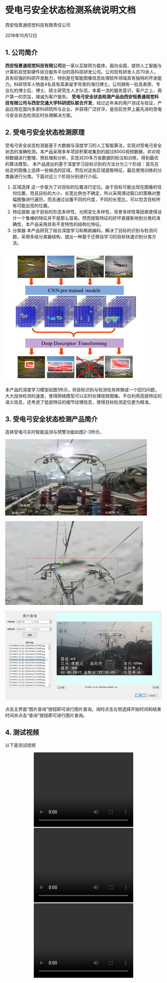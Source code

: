 # 受电弓安全状态检测系统说明文档

西安恒景通视觉科技有限责任公司

2019年10月12日


## 1. 公司简介

**西安恒景通视觉科技有限公司**是一家以互联网为载体，面向全国，提供人工智能与计算机视觉软硬件综合服务平台的高科技研发公司。公司现有研发人员70余人，具有较强的科研开发能力，特别是在智能图像信息处理软件领域具有独特的开发能力。科研领军人物是4名具有英美留学背景的海归博士。公司拥有一批高素质、专业化的博士后、博士、硕士研究生人才队伍，本着一流的服务意识，客户之上、用户第一的宗旨，竭诚为客户服务。
**受电弓安全状态检测产品由西安恒景通视觉科技有限公司与西安交通大学科研团队联合开发**，经过近年来的用户测试与验证，产品应用在国内多家科研院所与企业，并获得广泛好评，是目前世界上最先进的受电弓安全状态检测实时处理解决方案。

## 2. 受电弓安全状态检测原理

受电弓安全状态检测是基于大数据与深度学习的人工智能算法，实现对受电弓安全状态的准确检测。本产品采用多年项目积累收集到的超过800G视频数据，并对视频数据进行整理、预处理和分析，实现对20多万张数据的标注和训练，得到最优的算法模型。
本产品提出的基于深度学习目标识别的方法分为三个阶段：首先在给定的图像上选择一些候选的区域，然后对这些区域提取特征，最后使用训练的分类器进行分类。下面对这三个阶段分别进行介绍。

1) 区域选择
这一步是为了对目标的位置进行定位。由于目标可能出现在图像的任何位置，而且目标的大小、长宽比例也不确定，所以采用滑动窗口的策略对整幅图像进行遍历，而且通过设置不同的尺度，不同的长宽比，可以包含目标所有可能出现的位置。
2) 特征提取
由于目标的形态多样性，光照变化多样性，背景多样性等因素使得设计一个鲁棒的特征并不是那么容易。然而提取特征的好坏直接影响到分类的准确性，本产品采用具有不变特性的结构化特征。
3) 分类器
本产品研究了结合深度学习和稀疏编码，解决了目标的识别与检测问题，采用多级分类器结构，提出一种基于迁移自学习的目标快速识别分类方法。

![图1. 深度学习目标识别模型](./受电弓产品说明文档.files/受电弓产品说明文档868.png)

本产品的深度学习模型如图1所示，将目标识别与检测任务转换成一个回归问题，大大加快检测的速度，使得网络模型可以实时处理视频图像。不仅利用高层特征的语义信息，还考虑了低层特征的细节纹理信息，使得目标检测定位更为精准。

## 3. 受电弓安全状态检测产品简介

高铁受电弓实时智能监测与预警功能如图2-3所示。

![图2. 高铁受电弓监控画面](./受电弓产品说明文档.files/受电弓产品说明文档1035.png)

![图3. 高铁受电弓火花智能检测](./受电弓产品说明文档.files/受电弓产品说明文档1052.png)

![图4. 高铁受电弓火花智能检测与查询](./受电弓产品说明文档.files/受电弓产品说明文档1076.png)

点击主界面“图片查询”按钮即可进行图片查询。询时点击左侧选择开始时间和结束时间并点击“查询”按钮即可进行图片查询。

## 4. 测试视频
以下是测试视频

<p align="center">
  
<video width="320" height="240" controls="controls" style="text-align:center">
  <source src="./1.mp4" type="video/mp4" />
</video>
</br>
<video width="320" height="240" controls="controls"style="text-align:center">
  <source src="2.mp4" type="video/mp4" />
</video>
</br>
<video width="320" height="240" controls="controls" style="text-align:center">
  <source src="3.mp4" type="video/mp4" />
</video>
</br>

</p>
